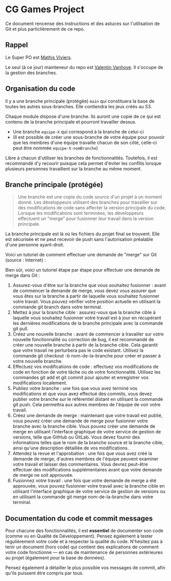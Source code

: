 # CG Games Project

Ce document rencense des instructions et des astuces sur l'utilisation de Git et plus particlièrement de ce repo.

## Rappel

Le Super PO est [Mathis Viviers](https://github.com/Kelwarin).

Le seul (à ce jour) mainteneur du repo est [Valentin Vanhove](https://github.com/ValentinVnh). Il s'occupe de la gestion des branches.

## Organisation du code

Il y a une branche principale (protégée) `main` qui constituera la base de toutes les autres sous-branches. Elle contiendra les jeux créés au S3.

Chaque module dispose d'une branche. Ils auront une copie de ce qui est contenu de la branche principale et pourront travailler dessus.
- Une branche `equipe-X` qui correspond à la branche de celui-ci
- (Il est possible de créer une sous-branche de votre équipe pour pouvoir que les membres d'une équipe travaille chacun de son côté, celle-ci peut être nommée `equipe-X-nomBranche`)

Libre à chacun d'utiliser les branches de fonctionnalités. 
Toutefois, il est recommandé d'y recourir puisque cela permet d'éviter les conflits lorsque plusieurs personnes travaillent sur la branche au même moment.

## Branche principale (protégée)

> Une branche est une copie du code source d'un projet à un moment donné. Les développeurs utilisent des branches pour travailler sur des modifications de code sans affecter la version principale du code. Lorsque les modifications sont terminées, les développeurs effectuent un "merge" pour fusionner leur travail dans la version principale.

La branche principale est là où les fichiers du projet final se trouvent. Elle est sécurisée et ne peut recevoir de push sans l'autorisation préalable d'une personne ayant-droit.

Voici un tutoriel de comment effectuer une demande de "merge" sur Git (source : Internet) :

Bien sûr, voici un tutoriel étape par étape pour effectuer une demande de merge dans Git :

1. Assurez-vous d'être sur la branche que vous souhaitez fusionner : avant de commencer la demande de merge, vous devez vous assurer que vous êtes sur la branche à partir de laquelle vous souhaitez fusionner votre travail. Vous pouvez vérifier votre position actuelle en utilisant la commande git branch dans votre terminal.
2. Mettez à jour la branche cible : assurez-vous que la branche cible à laquelle vous souhaitez fusionner votre travail est à jour en récupérant les dernières modifications de la branche principale avec la commande git pull.
3. Créez une nouvelle branche : avant de commencer à travailler sur votre nouvelle fonctionnalité ou correction de bug, il est recommandé de créer une nouvelle branche à partir de la branche cible. Cela garantit que votre travail ne perturbera pas le code existant. Utilisez la commande git checkout -b nom-de-la-branche pour créer et passer à votre nouvelle branche.
4. Effectuez vos modifications de code : effectuez vos modifications de code en fonction de votre tâche ou de votre fonctionnalité. Utilisez les commandes git add et git commit pour ajouter et enregistrer vos modifications localement.
5. Publiez votre branche : une fois que vous avez terminé vos modifications et que vous avez effectué des commits, vous devez publier votre branche sur le référentiel distant en utilisant la commande git push. Cela permettra aux autres membres de l'équipe de voir votre travail.
6. Créez une demande de merge : maintenant que votre travail est publié, vous pouvez créer une demande de merge pour fusionner votre branche avec la branche cible. Vous pouvez créer une demande de merge en utilisant l'interface graphique de votre service de gestion de versions, telle que GitHub ou GitLab. Vous devez fournir des informations telles que le nom de la branche source et la branche cible, ainsi qu'une description détaillée de vos modifications.
7. Attendez la revue et l'approbation : une fois que vous avez créé la demande de merge, d'autres membres de l'équipe peuvent examiner votre travail et laisser des commentaires. Vous devrez peut-être effectuer des modifications supplémentaires avant que votre demande de merge ne soit approuvée.
8. Fusionnez votre travail : une fois que votre demande de merge a été approuvée, vous pouvez fusionner votre travail avec la branche cible en utilisant l'interface graphique de votre service de gestion de versions ou en utilisant la commande git merge nom-de-la-branche dans votre terminal.

## Documentation du code et commit messages

Pour chacune des fonctionnalités, il est **essentiel** de documenter son code (comme vu en Qualité de Développement). Pensez également à tester régulièrement votre code et à respecter la qualité du code.
N'hésitez pas à tenir un document (hors code) qui contient des explications de comment votre code fonctionne — en cas de maintenance de personnes extérieures au projet (également pour la base de données).

Pensez également à détailler le plus possible vos messages de commit, afin qu'ils puissent être compris par tous.
